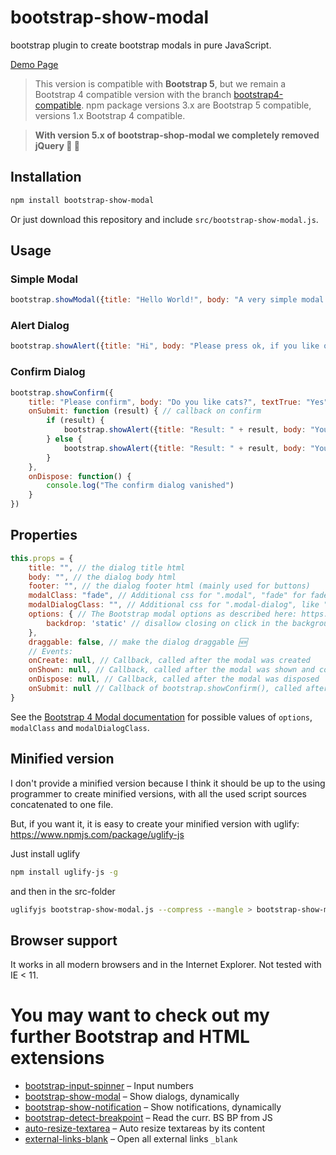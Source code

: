 # bootstrap-show-modal

bootstrap plugin to create bootstrap modals in pure JavaScript.

[Demo Page](https://shaack.com/projekte/bootstrap-show-modal)

> This version is compatible with **Bootstrap 5**, but we remain a Bootstrap 4 compatible version with the branch
> <a href="https://github.com/shaack/bootstrap-show-modal/tree/bootstrap4-compatible">bootstrap4-compatible</a>.
> npm package versions 3.x are Bootstrap 5 compatible, versions 1.x Bootstrap 4 compatible.

> **With version 5.x of bootstrap-shop-modal we completely removed jQuery 🥳 🚀**

## Installation

```bash
npm install bootstrap-show-modal
```

Or just download this repository and include `src/bootstrap-show-modal.js`.

## Usage

### Simple Modal
```javascript
bootstrap.showModal({title: "Hello World!", body: "A very simple modal dialog without buttons."})
```

### Alert Dialog
```javascript
bootstrap.showAlert({title: "Hi", body: "Please press ok, if you like or dislike cookies."})
```

### Confirm Dialog
```javascript
bootstrap.showConfirm({
    title: "Please confirm", body: "Do you like cats?", textTrue: "Yes", textFalse: "No",
    onSubmit: function (result) { // callback on confirm
        if (result) {
            bootstrap.showAlert({title: "Result: " + result, body: "You like cats."})
        } else {
            bootstrap.showAlert({title: "Result: " + result, body: "You don't like cats."})
        }
    },
    onDispose: function() {
        console.log("The confirm dialog vanished")
    }
})
```

## Properties

```javascript
this.props = {
    title: "", // the dialog title html
    body: "", // the dialog body html
    footer: "", // the dialog footer html (mainly used for buttons)
    modalClass: "fade", // Additional css for ".modal", "fade" for fade effect
    modalDialogClass: "", // Additional css for ".modal-dialog", like "modal-lg" or "modal-sm" for sizing
    options: { // The Bootstrap modal options as described here: https://getbootstrap.com/docs/4.0/components/modal/#options
        backdrop: 'static' // disallow closing on click in the background
    },
    draggable: false, // make the dialog draggable 🆕
    // Events:
    onCreate: null, // Callback, called after the modal was created
    onShown: null, // Callback, called after the modal was shown and completely faded in
    onDispose: null, // Callback, called after the modal was disposed
    onSubmit: null // Callback of bootstrap.showConfirm(), called after yes or no was pressed
}
```

See the [Bootstrap 4 Modal documentation](https://getbootstrap.com/docs/4.0/components/modal/) for possible
values of `options`, `modalClass` and `modalDialogClass`.

## Minified version

I don't provide a minified version because I think it should be up to the using programmer 
to create minified versions, with all the used script sources concatenated to one file.

But, if you want it, it is easy to create your minified version with uglify: https://www.npmjs.com/package/uglify-js

Just install uglify
```bash
npm install uglify-js -g
```
and then in the src-folder
```bash
uglifyjs bootstrap-show-modal.js --compress --mangle > bootstrap-show-modal.min.js
```

## Browser support

It works in all modern browsers and in the Internet Explorer. Not tested with IE < 11.
 
# You may want to check out my further Bootstrap and HTML extensions

- [bootstrap-input-spinner](https://shaack.com/projekte/bootstrap-input-spinner/) – Input numbers
- [bootstrap-show-modal](https://shaack.com/projekte/bootstrap-show-modal/) – Show dialogs, dynamically
- [bootstrap-show-notification](https://shaack.com/projekte/bootstrap-show-notification/) – Show notifications, dynamically
- [bootstrap-detect-breakpoint](https://www.npmjs.com/package/bootstrap-detect-breakpoint) – Read the curr. BS BP from JS
- [auto-resize-textarea](https://shaack.com/projekte/auto-resize-textarea/) – Auto resize textareas by its content
- [external-links-blank](https://www.npmjs.com/package/external-links-blank) – Open all external links `_blank`

